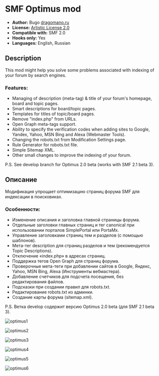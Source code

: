 # SMF Optimus mod
* **Author:** Bugo [dragomano.ru](https://dragomano.ru)
* **License:** [Artistic License 2.0](https://opensource.org/licenses/artistic-license-2.0)
* **Compatible with:** SMF 2.0
* **Hooks only:** Yes
* **Languages:** English, Russian

## Description
This mod might help you solve some problems associated with indexing of your forum by search engines.

### Features:
* Managing of description (meta-tag) & title of your forum's homepage, board and topic pages.
* Smart descriptions for board/topic pages.
* Templates for titles of topic/board pages.
* Remove "index.php" from URLs.
* Open Graph meta-tags support.
* Ability to specify the verification codes when adding sites to Google, Yandex, Yahoo, MSN Bing and Alexa (Webmaster Tools).
* Changing the robots.txt from Modification Settings page.
* Rule Generator for robots.txt file.
* Simple Sitemap XML.
* Other small changes to improve the indexing of your forum.

P.S. See develop branch for Optimus 2.0 beta (works with SMF 2.1 beta 3).

## Описание
Модификация упрощает оптимизацию страниц форума SMF для индексации в поисковиках.

### Особенности:
* Изменение описания и заголовка главной страницы форума.
* Отдельные заголовки главных страниц и тег canonical при использовании порталов SimplePortal или PortaMx.
* Управление заголовками страниц тем и разделов (с помощью шаблонов).
* Мета-тег description для страниц разделов и тем (рекомендуется Topic Descriptions).
* Отключение «index.php» в адресах страниц.
* Поддержка тегов Open Graph для страниц форума.
* Проверочные мета-теги при добавлении сайтов в Google, Яндекс, Yahoo, MSN Bing, Alexa (Инструменты вебмастера).
* Добавление счетчиков для подсчета посещения, без редактирования файлов.
* Подсказки при создании правил для robots.txt.
* Редактирование robots.txt из админки.
* Создание карты форума (sitemap.xml).

P.S. Ветка develop содержит версию Optimus 2.0 beta (для SMF 2.1 beta 3).

![optimus1](https://cloud.githubusercontent.com/assets/1187218/23969000/59367228-09de-11e7-8995-6ff5be2a604c.png)

![optimus2](https://cloud.githubusercontent.com/assets/1187218/23969002/59386dee-09de-11e7-8ed6-0b7eaddb1654.png)

![optimus3](https://cloud.githubusercontent.com/assets/1187218/23969003/59395e02-09de-11e7-84ff-711e7352209e.png)

![optimus4](https://cloud.githubusercontent.com/assets/1187218/23968999/59362250-09de-11e7-8efc-c70feb845165.png)

![optimus5](https://cloud.githubusercontent.com/assets/1187218/23968998/5936264c-09de-11e7-8620-c99dfe158d69.png)

![optimus6](https://cloud.githubusercontent.com/assets/1187218/23969001/5936a194-09de-11e7-8ce9-049e8cf70c32.png)
